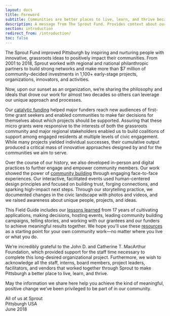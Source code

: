 ```yaml
---
layout: docs
title: Foreword
subtitle: Communities are better places to live, learn, and thrive because of the people and ideas supported by The Sprout Fund.
description: A message from The Sprout Fund. Provides context about our work in Pittsburgh from 2001 to 2018. Acknowledges supporters and team that made this Field Guide possible.
section: introduction
redirect_from: /introduction/
toc: false
---
```


The Sprout Fund improved Pittsburgh by inspiring and nurturing people with innovative, grassroots ideas to positively impact their communities. From 2001 to 2018, Sprout worked with regional and national philanthropic partners to build strong networks and make more than $7 million of community-decided investments in 1,100+ early-stage projects, organizations, innovators, and activities.

Now, upon our sunset as an organization, we’re sharing the philosophy and ideals that drove our work for almost two decades so others can leverage our unique approach and processes.

Our [catalytic funding](/catalytic-funding/) helped major funders reach new audiences of first-time grant seekers and enabled communities to make fair decisions for themselves about which projects should be supported. Assuring that these micro grants were responsive to the interests of both the grassroots community and major regional stakeholders enabled us to build coalitions of support among engaged residents at multiple levels of civic engagement. While many projects yielded individual successes, their cumulative output produced a critical mass of innovative approaches designed by and for the communities we aim to serve.

Over the course of our history, we also developed in-person and digital practices to further engage and empower community members. Our work showed the power of [community building](/community-building/) through engaging face-to-face experiences. Our interactive, facilitated events used human-centered design principles and focused on building trust, forging connections, and sparking high-impact next steps. Through our storytelling practice, we documented changes in the civic landscape with photos and videos, and we raised awareness about unique people, projects, and ideas.

This Field Guide includes our [lessons learned](/lessons-learned/) from 17 years of cultivating applications, making decisions, hosting events, leading community building campaigns, telling stories, and working with our grantees and our funders to achieve meaningful results together. We hope you'll use these [resources](/resources/) as a starting point for your own community work—no matter where you live or what you do.

We’re incredibly grateful to the John D. and Catherine T. MacArthur Foundation, which provided support for the staff time necessary to complete this long-desired organizational project. Furthermore, we wish to acknowledge all the staff, interns, board members, project leaders, facilitators, and vendors that worked together through Sprout to make Pittsburgh a better place to live, learn, and thrive.

May the information we share here help you achieve the kind of meaningful, positive change we’ve been privileged to be part of in our community.

<p class="text-right font-italic">All of us at Sprout<br/>Pittsburgh USA<br/>June 2018</p>
